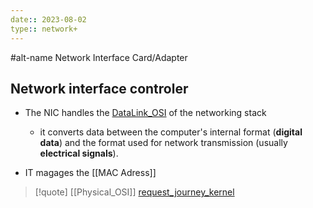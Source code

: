 ```yaml
---
date:: 2023-08-02
type:: network+
--- 
```

#alt-name Network Interface Card/Adapter 
## Network interface controler 

- The NIC handles the [DataLink_OSI](/obisdian_ntoes/notes_obsidian/ZPythonref/DjangoFramework/Network+/Ref_OSI/DataLink_OSI.md) of the networking stack 
	 - it converts data between the computer's internal format (**digital data**) and the format used for network transmission (usually **electrical signals**). 
 
- IT magages the   [[MAC Adress]] 


>[!quote] [[Physical_OSI]] [request_journey_kernel](/request_journey_kernel.md)